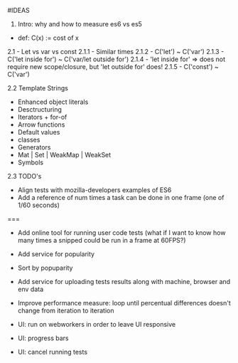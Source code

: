 #IDEAS

1. Intro: why and how to measure es6 vs es5

- def: C(x) := cost of x

2.1 - Let vs var vs const
 2.1.1 - Similar times
 2.1.2 - C('let') ~ C('var')
 2.1.3 - C('let inside for') ~ C('var/let outside for')
 2.1.4 - 'let inside for' => does not require new scope/closure, but 'let outside for' does!
 2.1.5 - C('const') ~ C('var')

2.2 Template Strings

* Enhanced object literals
* Desctructuring
* Iterators + for-of
* Arrow functions
* Default values
* classes
* Generators
* Mat | Set | WeakMap | WeakSet
* Symbols

2.3 TODO's

* Align tests with mozilla-developers examples of ES6
* Add a reference of num times a task can be done in one frame (one of 1/60 seconds)

===

* Add online tool for running user code tests (what if I want to know how many times a snipped could be run in a frame at 60FPS?)

* Add service for popularity
* Sort by popuparity
* Add service for uploading tests results along with machine, browser and env data

* Improve performance measure: loop until percentual differences doesn't change from iteration to iteration
* UI: run on webworkers in order to leave UI responsive
* UI: progress bars
* UI: cancel running tests

